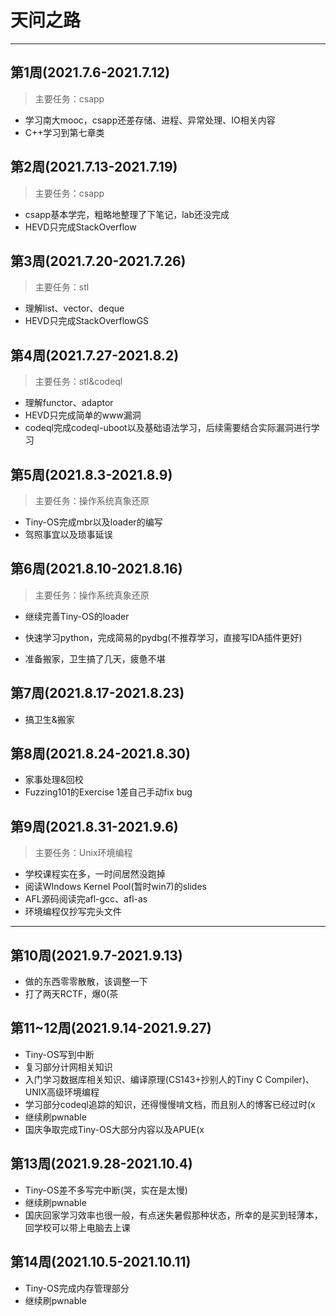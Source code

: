 # 天问之路

------

## 第1周(2021.7.6-2021.7.12)

> 主要任务：csapp

- 学习南大mooc，csapp还差存储、进程、异常处理、IO相关内容
- C++学习到第七章类

## 第2周(2021.7.13-2021.7.19)

> 主要任务：csapp

- csapp基本学完，粗略地整理了下笔记，lab还没完成
- HEVD只完成StackOverflow

## 第3周(2021.7.20-2021.7.26)

> 主要任务：stl

- 理解list、vector、deque
- HEVD只完成StackOverflowGS

## 第4周(2021.7.27-2021.8.2)

> 主要任务：stl&codeql

- 理解functor、adaptor
- HEVD只完成简单的www漏洞
- codeql完成codeql-uboot以及基础语法学习，后续需要结合实际漏洞进行学习

## 第5周(2021.8.3-2021.8.9)

> 主要任务：操作系统真象还原

- Tiny-OS完成mbr以及loader的编写
- 驾照事宜以及琐事延误

## 第6周(2021.8.10-2021.8.16)

> 主要任务：操作系统真象还原

- 继续完善Tiny-OS的loader

- 快速学习python，完成简易的pydbg(不推荐学习，直接写IDA插件更好)
- 准备搬家，卫生搞了几天，疲惫不堪

## 第7周(2021.8.17-2021.8.23)

- 搞卫生&搬家

## 第8周(2021.8.24-2021.8.30)

- 家事处理&回校
- Fuzzing101的Exercise 1差自己手动fix bug

## 第9周(2021.8.31-2021.9.6)

> 主要任务：Unix环境编程

- 学校课程实在多，一时间居然没跑掉
- 阅读WIndows Kernel Pool(暂时win7)的slides
- AFL源码阅读完afl-gcc、afl-as
- 环境编程仅抄写完头文件

------

## 第10周(2021.9.7-2021.9.13)

- 做的东西零零散散，该调整一下
- 打了两天RCTF，爆0(茶

## 第11~12周(2021.9.14-2021.9.27)

- Tiny-OS写到中断
- 复习部分计网相关知识
- 入门学习数据库相关知识、编译原理(CS143+抄别人的Tiny C Compiler)、UNIX高级环境编程
- 学习部分codeql追踪的知识，还得慢慢啃文档，而且别人的博客已经过时(x
- 继续刷pwnable
- 国庆争取完成Tiny-OS大部分内容以及APUE(x

## 第13周(2021.9.28-2021.10.4)

- Tiny-OS差不多写完中断(哭，实在是太慢)
- 继续刷pwnable
- 国庆回家学习效率也很一般，有点迷失暑假那种状态，所幸的是买到轻薄本，回学校可以带上电脑去上课

## 第14周(2021.10.5-2021.10.11)

- Tiny-OS完成内存管理部分
- 继续刷pwnable

